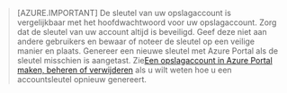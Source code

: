 >[AZURE.IMPORTANT] De sleutel van uw opslagaccount is vergelijkbaar met het hoofdwachtwoord voor uw opslagaccount. Zorg dat de sleutel van uw account altijd is beveiligd. Geef deze niet aan andere gebruikers en bewaar of noteer de sleutel op een veilige manier en plaats. Genereer een nieuwe sleutel met Azure Portal als de sleutel misschien is aangetast. Zie[Een opslagaccount in Azure Portal maken, beheren of verwijderen](../articles/storage/storage-create-storage-account.md#manage-your-storage-account) als u wilt weten hoe u een accountsleutel opnieuw genereert.



<!--HONumber=Jun16_HO2-->


